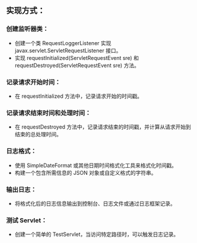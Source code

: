 ## 实现方式：
### 创建监听器类：
- 创建一个类 RequestLoggerListener 实现 javax.servlet.ServletRequestListener 接口。
- 实现 requestInitialized(ServletRequestEvent sre) 和 requestDestroyed(ServletRequestEvent sre) 方法。
### 记录请求开始时间：
- 在 requestInitialized 方法中，记录请求开始的时间戳。
### 记录请求结束时间和处理时间：
- 在 requestDestroyed 方法中，记录请求结束的时间戳，并计算从请求开始到结束的总处理时间。
### 日志格式：
- 使用 SimpleDateFormat 或其他日期时间格式化工具来格式化时间戳。
- 构建一个包含所需信息的 JSON 对象或自定义格式的字符串。
### 输出日志：
- 将格式化后的日志信息输出到控制台、日志文件或通过日志框架记录。
### 测试 Servlet：
- 创建一个简单的 TestServlet，当访问特定路径时，可以触发日志记录。